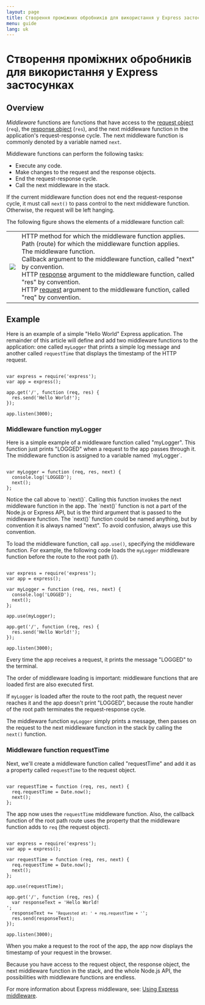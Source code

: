 ```yaml
---
layout: page
title: Створення проміжних обробників для використання у Express застосунках
menu: guide
lang: uk
---
```


# Створення проміжних обробників для використання у Express застосунках

<h2>Overview</h2>

_Middleware_ functions are functions that have access to the [request object](/4x/api.html#req)  (`req`), the [response object](/4x/api.html#res) (`res`), and the next middleware function in the application's request-response cycle. The next middleware function is commonly denoted by a variable named `next`.

Middleware functions can perform the following tasks:

* Execute any code.
* Make changes to the request and the response objects.
* End the request-response cycle.
* Call the next middleware in the stack.

If the current middleware function does not end the request-response cycle, it must call `next()` to pass control to the next middleware function. Otherwise, the request will be left hanging.

The following figure shows the elements of a middleware function call:

<table id="mw-fig">
<tr><td id="mw-fig-imgcell">
<img src="/expressjs.com/images/express-mw.png" id="mw-fig-img" />
</td>
<td class="mw-fig-callouts">
<div class="callout" id="callout1">HTTP method for which the middleware function applies.</div>

<div class="callout" id="callout2">Path (route) for which the middleware function applies.</div>

<div class="callout" id="callout3">The middleware function.</div>

<div class="callout" id="callout4">Callback argument to the middleware function, called "next" by convention.</div>

<div class="callout" id="callout5">HTTP <a href="/en/4x/api.html#res">response</a> argument to the middleware function, called "res" by convention.</div>

<div class="callout" id="callout6">HTTP <a href="/en/4x/api.html#req">request</a> argument to the middleware function, called "req" by convention.</div>
</td></tr>
</table>

<h2>Example</h2>

Here is an example of a simple "Hello World" Express application. 
The remainder of this article will define and add two middleware functions to the application:
one called `myLogger` that prints a simple log message and another called `requestTime` that
displays the timestamp of the HTTP request.

<pre><code class="language-javascript" translate="no">
var express = require('express');
var app = express();

app.get('/', function (req, res) {
  res.send('Hello World!');
});

app.listen(3000);
</code></pre>

<h3>Middleware function myLogger</h3>
Here is a simple example of a middleware function called "myLogger". This function just prints "LOGGED" when a request to the app passes through it. The middleware function is assigned to a variable named `myLogger`.

<pre><code class="language-javascript" translate="no">
var myLogger = function (req, res, next) {
  console.log('LOGGED');
  next();
};
</code></pre>

<div class="doc-box doc-notice" markdown="1">
Notice the call above to `next()`.  Calling this function invokes the next middleware function in the app.
The `next()` function is not a part of the Node.js or Express API, but is the third argument that is passed to the middleware function.  The `next()` function could be named anything, but by convention it is always named "next". 
To avoid confusion, always use this convention.
</div>

To load the middleware function, call `app.use()`, specifying the middleware function.
For example, the following code loads the `myLogger` middleware function before the route to the root path (/).

<pre><code class="language-javascript" translate="no">
var express = require('express');
var app = express();

var myLogger = function (req, res, next) {
  console.log('LOGGED');
  next();
};

app.use(myLogger);

app.get('/', function (req, res) {
  res.send('Hello World!');
});

app.listen(3000);
</code></pre>

Every time the app receives a request, it prints the message "LOGGED" to the terminal.

The order of middleware loading is important: middleware functions that are loaded first are also executed first.

If `myLogger` is loaded after the route to the root path, the request never reaches it and the app doesn't print "LOGGED", because the route handler of the root path terminates the request-response cycle.

The middleware function `myLogger` simply prints a message, then passes on the request to the next middleware function in the stack by calling the `next()` function.

<h3>Middleware function requestTime</h3>

Next, we'll create a middleware function called "requestTime" and add it as a property called `requestTime` 
to the request object. 

<pre><code class="language-javascript" translate="no">
var requestTime = function (req, res, next) {
  req.requestTime = Date.now();
  next();
};
</code></pre>

The app now uses the `requestTime` middleware function. Also, the callback function of the root path route uses the property that the middleware function adds to `req` (the request object).

<pre><code class="language-javascript" translate="no">
var express = require('express');
var app = express();

var requestTime = function (req, res, next) {
  req.requestTime = Date.now();
  next();
};

app.use(requestTime);

app.get('/', function (req, res) {
  var responseText = 'Hello World!<br>';
  responseText += '<small>Requested at: ' + req.requestTime + '</small>';
  res.send(responseText);
});

app.listen(3000);
</code></pre>

When you make a request to the root of the app, the app now displays the timestamp of your request in the browser.

Because you have access to the request object, the response object, the next middleware function in the stack, and the whole Node.js API, the possibilities with middleware functions are endless.

For more information about Express middleware, see: [Using Express middleware](/guide/using-middleware.html).
